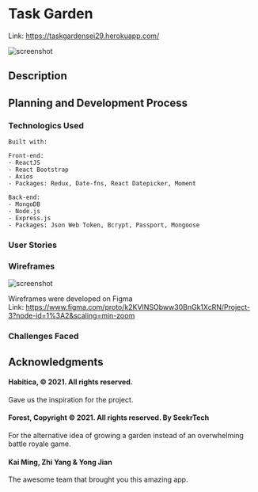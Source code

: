 # Task Garden
Link: https://taskgardensei29.herokuapp.com/

![screenshot](https://imgur.com/RexudNn)

## Description

## Planning and Development Process

### Technologics Used

```
Built with:

Front-end:
- ReactJS 
- React Bootstrap
- Axios
- Packages: Redux, Date-fns, React Datepicker, Moment

Back-end:
- MongoDB
- Node.js
- Express.js
- Packages: Json Web Token, Bcrypt, Passport, Mongoose
```

### User Stories

### Wireframes

![screenshot](https://imgur.com/HhUNxeC)

Wireframes were developed on Figma  
Link: https://www.figma.com/proto/k2KVINSObww30BnGk1XcRN/Project-3?node-id=1%3A2&scaling=min-zoom

### Challenges Faced


## Acknowledgments

#### Habitica, © 2021. All rights reserved.
Gave us the inspiration for the project.

#### Forest, Copyright © 2021. All rights reserved. By SeekrTech
For the alternative idea of growing a garden instead of an overwhelming battle royale game.

#### Kai Ming, Zhi Yang & Yong Jian
The awesome team that brought you this amazing app.

